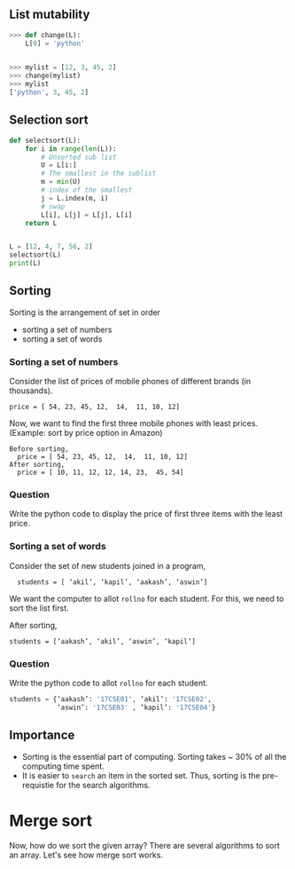 ## List mutability

```python
>>> def change(L):
	L[0] = 'python'

	
>>> mylist = [12, 3, 45, 2]
>>> change(mylist)
>>> mylist
['python', 3, 45, 2]
```

## Selection sort

```python
def selectsort(L):
    for i in range(len(L)):
        # Unsorted sub list
        U = L[i:]
        # The smallest in the sublist
        m = min(U)
        # index of the smallest 
        j = L.index(m, i)
        # swap
        L[i], L[j] = L[j], L[i]
    return L


L = [12, 4, 7, 56, 2]
selectsort(L)
print(L)
```

## Sorting

Sorting is the arrangement of set in order
- sorting a set of numbers
- sorting a set of words

### Sorting a set of numbers 
Consider the list of prices of mobile phones of different brands (in thousands).
```
price = [ 54, 23, 45, 12,  14,  11, 10, 12]
```
Now, we want to find the first three mobile phones with least prices. 
(Example: sort by price option in Amazon) 

```
Before sorting,
  price = [ 54, 23, 45, 12,  14,  11, 10, 12]
After sorting,
  price = [ 10, 11, 12, 12, 14, 23,  45, 54]
```

### Question
Write the python code to display the price of first three items with the least price.

### Sorting a set of words
Consider the set of new students joined in a program,
```
  students = [ ‘akil’, ‘kapil’, ‘aakash’, ‘aswin’]
```
We want the computer to allot `rollno` for each student. For this, we need to sort the list first.

After sorting, 
```
students = [‘aakash’, ‘akil’, ‘aswin’, ‘kapil’]
```

### Question
Write the python code to allot `rollno` for each student.
```python 
students = {‘aakash’: '17CSE01', ‘akil’: '17CSE02', 
            ‘aswin’: '17CSE03' , ‘kapil’: '17CSE04'}
```

## Importance
- Sorting is the essential part of computing. Sorting takes ~ 30% of all the computing time spent.
- It is easier to `search` an item in the sorted set. Thus, sorting is the pre-requistie for the search algorithms.

# Merge sort
Now, how do we sort the given array? There are several algorithms to sort an array. Let's see how merge sort works.









